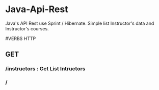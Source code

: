 # Java-Api-Rest
Java's API Rest use Sprint / Hibernate. Simple list Instructor's data and Instructor's courses.


#VERBS HTTP
## GET
### /instructors : Get List Intructors
### /
